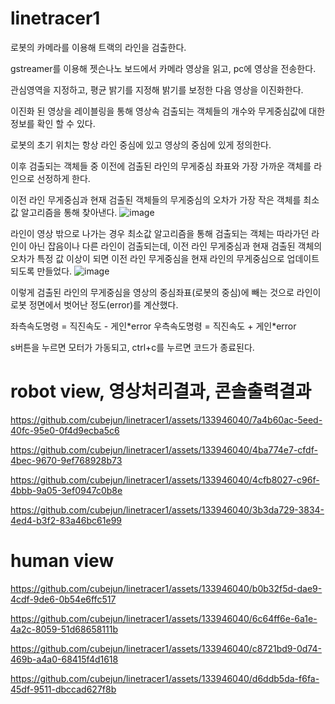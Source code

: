 # linetracer1
로봇의 카메라를 이용해 트랙의 라인을 검출한다. 

gstreamer를 이용해 젯슨나노 보드에서 카메라 영상을 읽고, pc에 영상을 전송한다. 

관심영역을 지정하고, 평균 밝기를 지정해 밝기를 보정한 다음 영상을 이진화한다.

이진화 된 영상을 레이블링을 통해 영상속 검출되는 객체들의 개수와 무게중심값에 대한 정보를 확인 할 수 있다.

로봇의 초기 위치는 항상 라인 중심에 있고 영상의 중심에 있게 정의한다.

이후 검출되는 객체들 중 이전에 검출된 라인의 무게중심 좌표와 가장 가까운 객체를 라인으로 선정하게 한다.

이전 라인 무게중심과 현재 검출된 객체들의 무게중심의 오차가 가장 작은 객체를 최소값 알고리즘을 통해 찾아낸다.
![image](https://github.com/cubejun/linetracer1/assets/133946040/6f285624-731f-475b-9eda-8fec6ca2e0a4)

라인이 영상 밖으로 나가는 경우 최소값 알고리즘을 통해 검출되는 객체는 따라가던 라인이 아닌 잡음이나 다른 라인이 검출되는데, 이전 라인 무게중심과 현재 검출된 객체의 오차가 특정 값 이상이 되면 이전 라인 무게중심을 현재 라인의 무게중심으로 업데이트 되도록 만들었다.
![image](https://github.com/cubejun/linetracer1/assets/133946040/1c076114-8c4e-458a-9b5b-d72a35a9d1a9)

이렇게 검출된 라인의 무게중심을 영상의 중심좌표(로봇의 중심)에 빼는 것으로 라인이 로봇 정면에서 벗어난 정도(error)를 계산했다.

좌측속도명령 = 직진속도 - 게인\*error
우측속도명령 = 직진속도 + 게인\*error

s버튼을 누르면 모터가 가동되고, ctrl+c를 누르면 코드가 종료된다. 

# robot view, 영상처리결과, 콘솔출력결과

https://github.com/cubejun/linetracer1/assets/133946040/7a4b60ac-5eed-40fc-95e0-0f4d9ecba5c6



https://github.com/cubejun/linetracer1/assets/133946040/4ba774e7-cfdf-4bec-9670-9ef768928b73



https://github.com/cubejun/linetracer1/assets/133946040/4cfb8027-c96f-4bbb-9a05-3ef0947c0b8e



https://github.com/cubejun/linetracer1/assets/133946040/3b3da729-3834-4ed4-b3f2-83a46bc61e99



# human view

https://github.com/cubejun/linetracer1/assets/133946040/b0b32f5d-dae9-4cdf-9de6-0b54e6ffc517



https://github.com/cubejun/linetracer1/assets/133946040/6c64ff6e-6a1e-4a2c-8059-51d68658111b



https://github.com/cubejun/linetracer1/assets/133946040/c8721bd9-0d74-469b-a4a0-68415f4d1618



https://github.com/cubejun/linetracer1/assets/133946040/d6ddb5da-f6fa-45df-9511-dbccad627f8b


